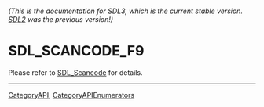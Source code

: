###### (This is the documentation for SDL3, which is the current stable version. [SDL2](https://wiki.libsdl.org/SDL2/) was the previous version!)
# SDL_SCANCODE_F9

Please refer to [SDL_Scancode](SDL_Scancode) for details.

----
[CategoryAPI](CategoryAPI), [CategoryAPIEnumerators](CategoryAPIEnumerators)

